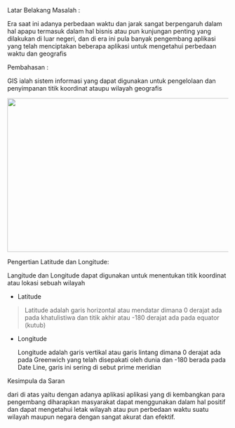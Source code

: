 Latar Belakang Masalah :

Era saat ini adanya perbedaan waktu dan jarak sangat berpengaruh dalam hal apapu termasuk dalam hal bisnis atau pun kunjungan penting yang dilakukan di luar negeri, dan di era ini pula banyak pengembang aplikasi yang telah menciptakan beberapa aplikasi untuk mengetahui perbedaan waktu dan geografis

Pembahasan :

GIS ialah sistem informasi yang dapat digunakan untuk pengelolaan dan penyimpanan titik koordinat ataupu wilayah geografis

<img src="./media/image1.jpg" width="624" height="350" />

Pengertian Latitude dan Longitude:

Langitude dan Longitude dapat digunakan untuk menentukan titik koordinat atau lokasi sebuah wilayah

-   Latitude

> Latitude adalah garis horizontal atau mendatar dimana 0 derajat ada pada khatulistiwa dan titik akhir atau -180 derajat ada pada equator (kutub)

-   Longitude

    Longitude adalah garis vertikal atau garis lintang dimana 0 derajat ada pada Greenwich yang telah disepakati oleh dunia dan -180 berada pada Date Line, garis ini sering di sebut prime meridian

Kesimpula da Saran

dari di atas yaitu dengan adanya aplikasi aplikasi yang di kembangkan para pengembang diharapkan masyarakat dapat menggunakan dalam hal positif dan dapat mengetahui letak wilayah atau pun perbedaan waktu suatu wilayah maupun negara dengan sangat akurat dan efektif.
